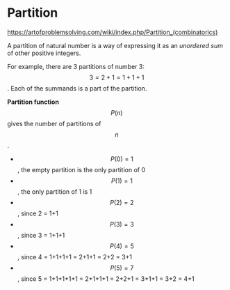 # Partition

https://artofproblemsolving.com/wiki/index.php/Partition_(combinatorics)


A partition of natural number is a way of expressing it as an *unordered sum* of other positive integers.

For example, there are 3 partitions of number 3: $$3 = 2 + 1 = 1 + 1 + 1$$. Each of the summands is a part of the partition.

**Partition function** $$P(n)$$ gives the number of partitions of $$n$$.

- $$P(0) = 1$$, the empty partition is the only partition of 0
- $$P(1) = 1$$, the only partition of 1 is 1
- $$P(2) = 2$$, since 2 = 1+1
- $$P(3) = 3$$, since 3 = 1+1+1
- $$P(4) = 5$$, since 4 = 1+1+1+1   = 2+1+1   = 2+2   = 3+1
- $$P(5) = 7$$, since 5 = 1+1+1+1+1 = 2+1+1+1 = 2+2+1 = 3+1+1 = 3+2 = 4+1
